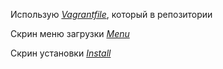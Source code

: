 Использую _[Vagrantfile](Vagrantfile)_, который в репозитории

Скрин меню загрузки _[Menu](Menu.png)_

Скрин установки _[Install](Install.png)_

